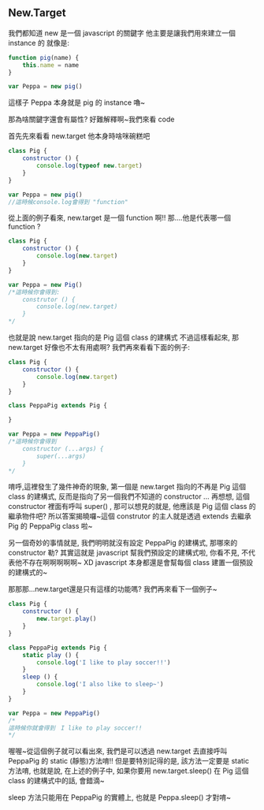 ## New.Target ##

我們都知道 new 是一個 javascript 的關鍵字
他主要是讓我們用來建立一個 instance 的
就像是:

```js
function pig(name) {
    this.name = name
}

var Peppa = new pig()
```
這樣子 Peppa 本身就是 pig 的 instance 嚕~

那為啥關鍵字還會有屬性?
好難解釋啊~我們來看 code

首先先來看看 new.target 他本身時啥咪碗糕吧

```js
class Pig {
    constructor () {
        console.log(typeof new.target)
    }
}

var Peppa = new pig()
//這時候console.log會得到 "function"
```
從上面的例子看來, new.target 是一個 function 啊!!
那....他是代表哪一個 function ?

```js
class Pig {
    constructor () {
        console.log(new.target)
    }
}

var Peppa = new Pig()
/*這時候你會得到:
    construtor () {
        console.log(new.target)    
    }
*/
```
也就是說 new.target 指向的是 Pig 這個 class 的建構式
不過這樣看起來, 那 new.target 好像也不太有用處啊?
我們再來看看下面的例子:

```js
class Pig {
    constructor () {
        console.log(new.target)
    }
}

class PeppaPig extends Pig {

}

var Peppa = new PeppaPig()
/*這時候你會得到
    constructor (...args) {
        super(...args)
    }
*/
```
唷呼,這裡發生了幾件神奇的現象, 第一個是 new.target 指向的不再是 Pig 這個 class 的建構式, 反而是指向了另一個我們不知道的 constructor ...
再想想, 這個 constructor 裡面有呼叫 super() , 那可以想見的就是, 他應該是 Pig 這個 class 的繼承物件吧? 所以答案揭曉囉~這個 construtor 的主人就是透過 extends 去繼承 Pig 的 PeppaPig class 啦~

另一個奇妙的事情就是, 我們明明就沒有設定 PeppaPig 的建構式, 那哪來的 constructor 勒? 其實這就是 javascript 幫我們預設定的建構式啦, 你看不見, 不代表他不存在啊啊啊啊啊~ XD javascript 本身都還是會幫每個 class 建置一個預設的建構式的~

那那那...new.target還是只有這樣的功能嗎?
我們再來看下一個例子~

```js
class Pig {
    constructor () {
        new.target.play()
    }
}

class PeppaPig extends Pig {
    static play () {
        console.log('I like to play soccer!!')
    }
    sleep () {
        console.log('I also like to sleep~')
    }
}

var Peppa = new PeppaPig()
/*
這時候你就會得到　I like to play soccer!!
*/
```
喔喔~從這個例子就可以看出來, 我們是可以透過 new.target 去直接呼叫 PeppaPig 的 static (靜態)方法唷!! 但是要特別記得的是, 該方法一定要是 static 方法唷, 也就是說, 在上述的例子中, 如果你要用 new.target.sleep() 在 Pig 這個 class 的建構式中的話, 會錯滴~

sleep 方法只能用在 PeppaPig 的實體上, 也就是 Peppa.sleep() 才對唷~